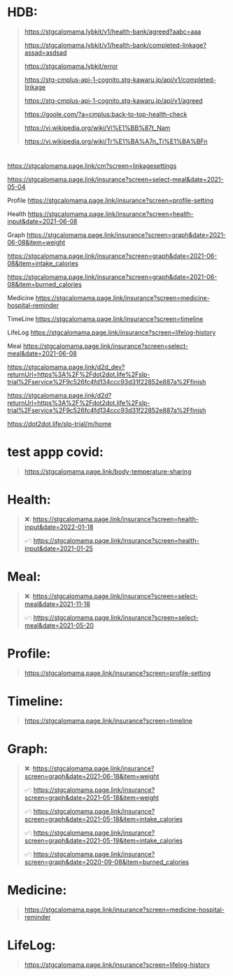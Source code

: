 

# HDB: 
> https://stgcalomama.lybkit/v1/health-bank/agreed?aabc=aaa
> 
> https://stgcalomama.lybkit/v1/health-bank/completed-linkage?assad=asdsad
> 
> https://stgcalomama.lybkit/error
>
> https://stg-cmplus-api-1-cognito.stg-kawaru.jp/api/v1/completed-linkage
>
> https://stg-cmplus-api-1-cognito.stg-kawaru.jp/api/v1/agreed
>
> https://goole.com/?a=cmplus:back-to-top-health-check
>
> https://vi.wikipedia.org/wiki/Vi%E1%BB%87t_Nam
>
> https://vi.wikipedia.org/wiki/Tr%E1%BA%A7n_Ti%E1%BA%BFn



# 
# 
# 
https://stgcalomama.page.link/cm?screen=linkagesettings
>
https://stgcalomama.page.link/insurance?screen=select-meal&date=2021-05-04
>
Profile
https://stgcalomama.page.link/insurance?screen=profile-setting
>
Health
https://stgcalomama.page.link/insurance?screen=health-input&date=2021-06-08
>
Graph
https://stgcalomama.page.link/insurance?screen=graph&date=2021-06-08&item=weight
>
https://stgcalomama.page.link/insurance?screen=graph&date=2021-06-08&item=intake_calories
>
https://stgcalomama.page.link/insurance?screen=graph&date=2021-06-08&item=burned_calories
>
Medicine
https://stgcalomama.page.link/insurance?screen=medicine-hospital-reminder
>
TimeLine
https://stgcalomama.page.link/insurance?screen=timeline
>
LifeLog
https://stgcalomama.page.link/insurance?screen=lifelog-history
>
Meal
https://stgcalomama.page.link/insurance?screen=select-meal&date=2021-06-08

https://stgcalomama.page.link/d2d_dev?returnUrl=https%3A%2F%2Fdot2dot.life%2Fslp-trial%2Fservice%2F9c526fc4fd134ccc93d31f22852e887a%2Ffinish

https://stgcalomama.page.link/d2d?returnUrl=https%3A%2F%2Fdot2dot.life%2Fslp-trial%2Fservice%2F9c526fc4fd134ccc93d31f22852e887a%2Ffinish

https://dot2dot.life/slp-trial/m/home


# test appp covid: 
> https://stgcalomama.page.link/body-temperature-sharing
> 
# Health:
> ❌: https://stgcalomama.page.link/insurance?screen=health-input&date=2022-01-18
> 
> ✅: https://stgcalomama.page.link/insurance?screen=health-input&date=2021-01-25
# Meal: 
> ❌: https://stgcalomama.page.link/insurance?screen=select-meal&date=2021-11-18
> 
> ✅: https://stgcalomama.page.link/insurance?screen=select-meal&date=2021-05-20
# Profile: 
> https://stgcalomama.page.link/insurance?screen=profile-setting
> 
# Timeline: 
> https://stgcalomama.page.link/insurance?screen=timeline
> 
# Graph:
> ❌: https://stgcalomama.page.link/insurance?screen=graph&date=2021-06-18&item=weight
> 
> ✅: https://stgcalomama.page.link/insurance?screen=graph&date=2021-05-18&item=weight
> 
> ✅: https://stgcalomama.page.link/insurance?screen=graph&date=2021-05-18&item=intake_calories
> 
> ✅: https://stgcalomama.page.link/insurance?screen=graph&date=2021-05-19&item=intake_calories
> 
> ✅: https://stgcalomama.page.link/insurance?screen=graph&date=2020-09-08&item=burned_calories
> 
# Medicine: 
> https://stgcalomama.page.link/insurance?screen=medicine-hospital-reminder
> 
# LifeLog: 
> https://stgcalomama.page.link/insurance?screen=lifelog-history
> 


